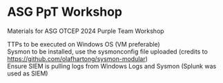 # ASG PpT Workshop
Materials for ASG OTCEP 2024 Purple Team Workshop

TTPs to be executed on Windows OS (VM preferable)  
Sysmon to be installed, use the sysmonconfig file uploaded (credits to https://github.com/olafhartong/sysmon-modular)  
Ensure SIEM is pulling logs from Windows Logs and Sysmon (Splunk was used as SIEM)
